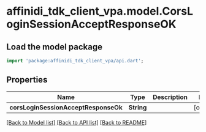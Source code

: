 # affinidi_tdk_client_vpa.model.CorsLoginSessionAcceptResponseOK

## Load the model package

```dart
import 'package:affinidi_tdk_client_vpa/api.dart';
```

## Properties

| Name                                 | Type       | Description | Notes      |
| ------------------------------------ | ---------- | ----------- | ---------- |
| **corsLoginSessionAcceptResponseOk** | **String** |             | [optional] |

[[Back to Model list]](../README.md#documentation-for-models) [[Back to API list]](../README.md#documentation-for-api-endpoints) [[Back to README]](../README.md)
